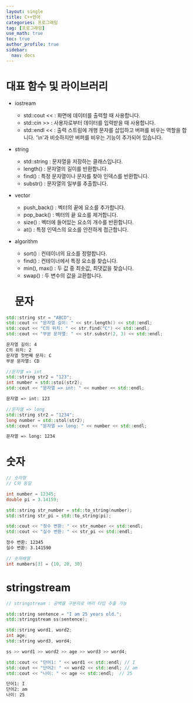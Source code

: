 ```yaml
---
layout: single
title: C++언어
categories: 프로그래밍
tag: [프로그래밍]
use_math: true
toc: true
author_profile: true
sidebar:
  nav: docs
---
```


# 대표 함수 및 라이브러리

- iostream
  - std::cout << : 화면에 데이터를 출력할 때 사용합니다.
  - std::cin >> : 사용자로부터 데이터를 입력받을 때 사용합니다.
  - std::endl << : 출력 스트림에 개행 문자를 삽입하고 버퍼를 비우는 역할을 합니다. '\n'과 비슷하지만 버퍼를 비우는 기능이 추가되어 있습니다.
- string
  - std::string : 문자열을 저장하는 클래스입니다.
  - length() : 문자열의 길이를 반환합니다.
  - find() : 특정 문자열이나 문자를 찾아 인덱스를 반환합니다.
  - substr() : 문자열의 일부를 추출합니다.
- vector
  - push_back() : 벡터의 끝에 요소를 추가합니다.
  - pop_back() : 벡터의 끝 요소를 제거합니다.
  - size() : 벡터에 들어있는 요소의 개수를 반환합니다.
  - at() : 특정 인덱스의 요소를 안전하게 접근합니다.
- algorithm
  - sort() : 컨테이너의 요소를 정렬합니다.
  - find() : 컨테이너에서 특정 요소를 찾습니다.
  - min(), max() : 두 값 중 최솟값, 최댓값을 찾습니다.
  - swap() : 두 변수의 값을 교환합니다.

  # 문자

```c++
std::string str = "ABCD";
std::cout << "문자열 길이: " << str.length() << std::endl;
std::cout << "C의 위치: " << str.find("C") << std::endl;
std::cout << "부분 문자열: " << str.substr(2, 3) << std::endl;
```
```bash
문자열 길이: 4
C의 위치: 2
문자열 첫번째 문자: C
부분 문자열: CD
```
```c++
//문자열 => int
std::string str2 = "123";
int number = std::stoi(str2);
std::cout << "문자열 => int: " << number << std::endl;
```
```bash
문자열 => int: 123
```
```c++
//문자열 => long
std::string str2 = "1234";
long number = std::stol(str2);
std::cout << "문자열 => long: " << number << std::endl;
```
```bash
문자열 => long: 1234
```

# 숫자

```c++
// 숫자형
// C와 동일

int number = 12345;
double pi = 3.14159;

std::string str_number = std::to_string(number);
std::string str_pi = std::to_string(pi);

std::cout << "정수 변환: " << str_number << std::endl;
std::cout << "실수 변환: " << str_pi << std::endl;
```
```bash
정수 변환: 12345
실수 변환: 3.141590
```
```c++
// 숫자배열
int numbers[3] = {10, 20, 30}
```

# stringstream

```c++
// stringstream : 공백을 구분자로 여러 타입 추출 가능

std::string sentence = "I am 25 years old.";
std::stringstream ss(sentence);

std::string word1, word2;
int age;
std::string word3, word4;

ss >> word1 >> word2 >> age >> word3 >> word4;

std::cout << "단어1: " << word1 << std::endl; // I
std::cout << "단어2: " << word2 << std::endl; // am
std::cout << "나이: " << age << std::endl;  // 25
```
```bash
단어1: I
단어2: am
나이: 25
```